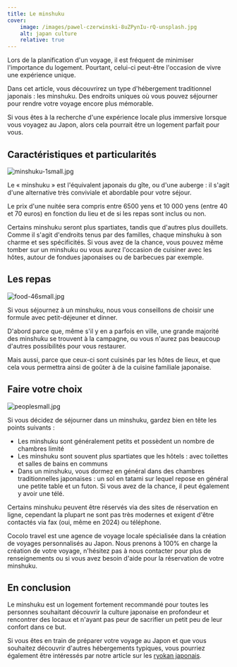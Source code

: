 ```yaml
---
title: Le minshuku
cover: 
    image: /images/pawel-czerwinski-8uZPynIu-rQ-unsplash.jpg
    alt: japan culture
    relative: true
---
```


Lors de la planification d'un voyage, il est fréquent de minimiser l'importance du logement. Pourtant, celui-ci peut-être l'occasion de vivre une expérience unique.

Dans cet article, vous découvrirez un type d'hébergement traditionnel japonais : les minshuku. Des endroits uniques où vous pouvez séjourner pour rendre votre voyage encore plus mémorable.

Si vous êtes à la recherche d'une expérience locale plus immersive lorsque vous voyagez au Japon, alors cela pourrait être un logement parfait pour vous.

## Caractéristiques et particularités

![minshuku-1small.jpg](/blogpictures/minshuku-1small.jpg)

Le « minshuku » est l'équivalent japonais du gîte, ou d'une auberge : il s'agit d'une alternative très conviviale et abordable pour votre séjour.  

Le prix d'une nuitée sera compris entre 6500 yens et 10 000 yens (entre 40 et 70 euros) en fonction du lieu et de si les repas sont inclus ou non.

Certains minshuku seront plus spartiates, tandis que d'autres plus douillets. Comme il s'agit d'endroits tenus par des familles, chaque minshuku à son charme et ses spécificités. Si vous avez de la chance, vous pouvez même tomber sur un minshuku ou vous aurez l'occasion de cuisiner avec les hôtes, autour de fondues japonaises ou de barbecues par exemple.



## Les repas

![food-46small.jpg](/blogpictures/food-46small.jpg)

Si vous séjournez à un minshuku, nous vous conseillons de choisir une formule avec petit-déjeuner et dinner.

D'abord parce que, même s'il y en a parfois en ville, une grande majorité des minshuku se trouvent à la campagne, ou vous n'aurez pas beaucoup d'autres possibilités pour vous restaurer.

Mais aussi, parce que ceux-ci sont cuisinés par les hôtes de lieux, et que cela vous permettra ainsi de goûter à de la cuisine familiale japonaise.

## Faire votre choix

![peoplesmall.jpg](/blogpictures/peoplesmall.jpg)

Si vous décidez de séjourner dans un minshuku, gardez bien en tête les points suivants :

- Les minshuku sont généralement petits et possèdent un nombre de chambres limité
- Les minshuku sont souvent plus spartiates que les hôtels : avec toilettes et salles de bains en communs
- Dans un minshuku, vous dormez en général dans des chambres traditionnelles japonaises : un sol en tatami sur lequel repose en général une petite table et un futon. Si vous avez de la chance, il peut également y avoir une télé.

Certains minshuku peuvent être réservés via des sites de réservation en ligne, cependant la plupart ne sont pas très modernes et exigent d'être contactés via fax (oui, même en 2024) ou téléphone.

Cocolo travel est une agence de voyage locale spécialisée dans la création de voyages personnalisés au Japon. Nous prenons à 100% en charge la création de votre voyage, n'hésitez pas à nous contacter pour plus de renseignements ou si vous avez besoin d'aide pour la réservation de votre minshuku.

## En conclusion

Le minshuku est un logement fortement recommandé pour toutes les personnes souhaitant découvrir la culture japonaise en profondeur et rencontrer des locaux et n'ayant pas peur de sacrifier un petit peu de leur confort dans ce but.

Si vous êtes en train de préparer votre voyage au Japon et que vous souhaitez découvrir d'autres hébergements typiques, vous pourriez également être intéressés par notre article sur les [ryokan japonais](/fr/home/blog/Ryokan).
